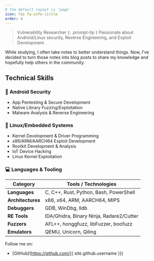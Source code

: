 ```yaml
---
# the default layout is 'page'
icon: fas fa-info-circle
order: 4
---
```


<!-- > Add Markdown syntax content to file `_tabs/about.md`{: .filepath } and it will show up on this page.
{: .prompt-tip } -->

> Vulnerability Researcher
{: .prompt-tip }
Passionate about Android/Linux security, Reverse Engineering, and Exploit Development.  

While studying, I often take notes to better understand things. Now, I’ve decided to turn those notes into blog posts to share my knowledge and hopefully help others in the community.

## Technical Skills  

### 📱 **Android Security**  
- App Pentesting & Secure Development  
- Native Library Fuzzing/Exploitation  
- Malware Analysis & Reverse Engineering  

### 🐧 **Linux/Embedded Systems**  
- Kernel Development & Driver Programming  
- x86/ARM/AARCH64 Exploit Development  
- Rootkit Development & Analysis  
- IoT Device Hacking  
- Linux Kernel Exploitation

### 💻 **Languages & Tooling**  

| Category        | Tools / Technologies                                     |
|-----------------|---------------------------------------------------------|
| **Languages**   | C, C++, Rust, Python, Bash, PowerShell                  |
| **Architectures** | x86, x64, ARM, AARCH64, MIPS                          |
| **Debuggers**   | GDB, WinDbg, lldb                                       |
| **RE Tools**    | IDA/Ghidra, Binary Ninja, Radare2/Cutter                |
| **Fuzzers**     | AFL++, honggfuzz, libFuzzer, boofuzz                    |
| **Emulators**   | QEMU, Unicorn, Qiling                                   |

Follow me on:
- [GitHub](https://github.com/{{ site.github.username }})


